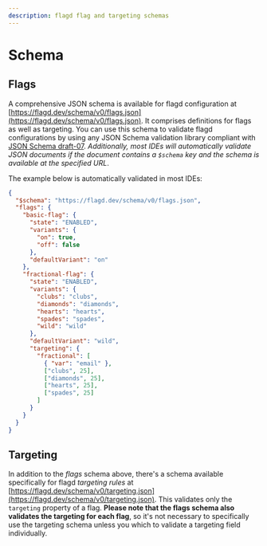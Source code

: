 ```yaml
---
description: flagd flag and targeting schemas 
---
```


# Schema

## Flags

A comprehensive JSON schema is available for flagd configuration at [https://flagd.dev/schema/v0/flags.json](https://flagd.dev/schema/v0/flags.json).
It comprises definitions for flags as well as targeting.
You can use this schema to validate flagd configurations by using any JSON Schema validation library compliant with [JSON Schema draft-07](https://json-schema.org/draft-07/schema#).
_Additionally, most IDEs will automatically validate JSON documents if the document contains a `$schema` key and the schema is available at the specified URL_.

The example below is automatically validated in most IDEs:

```json hl_lines="2"
{
  "$schema": "https://flagd.dev/schema/v0/flags.json",
  "flags": {
    "basic-flag": {
      "state": "ENABLED",
      "variants": {
        "on": true,
        "off": false
      },
      "defaultVariant": "on"
    },
    "fractional-flag": {
      "state": "ENABLED",
      "variants": {
        "clubs": "clubs",
        "diamonds": "diamonds",
        "hearts": "hearts",
        "spades": "spades",
        "wild": "wild"
      },
      "defaultVariant": "wild",
      "targeting": {
        "fractional": [
          { "var": "email" },
          ["clubs", 25],
          ["diamonds", 25],
          ["hearts", 25],
          ["spades", 25]
        ]
      }
    }
  }
}
```

## Targeting

In addition to the _flags_ schema above, there's a schema available specifically for flagd _targeting rules_ at [https://flagd.dev/schema/v0/targeting.json](https://flagd.dev/schema/v0/targeting.json).
This validates only the `targeting` property of a flag.
**Please note that the flags schema also validates the targeting for each flag**, so it's not necessary to specifically use the targeting schema unless you which to validate a targeting field individually.
